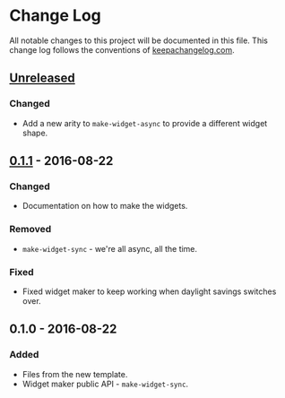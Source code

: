 # Change Log
All notable changes to this project will be documented in this file. This change log follows the conventions of [keepachangelog.com](http://keepachangelog.com/).

## [Unreleased]
### Changed
- Add a new arity to `make-widget-async` to provide a different widget shape.

## [0.1.1] - 2016-08-22
### Changed
- Documentation on how to make the widgets.

### Removed
- `make-widget-sync` - we're all async, all the time.

### Fixed
- Fixed widget maker to keep working when daylight savings switches over.

## 0.1.0 - 2016-08-22
### Added
- Files from the new template.
- Widget maker public API - `make-widget-sync`.

[Unreleased]: https://github.com/your-name/emitter/compare/0.1.1...HEAD
[0.1.1]: https://github.com/your-name/emitter/compare/0.1.0...0.1.1
